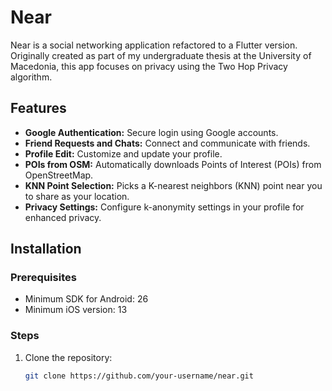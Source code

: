 # Near

Near is a social networking application refactored to a Flutter version. Originally created as part of my undergraduate thesis at the University of Macedonia, this app focuses on privacy using the Two Hop Privacy algorithm.

## Features

- **Google Authentication:** Secure login using Google accounts.
- **Friend Requests and Chats:** Connect and communicate with friends.
- **Profile Edit:** Customize and update your profile.
- **POIs from OSM:** Automatically downloads Points of Interest (POIs) from OpenStreetMap.
- **KNN Point Selection:** Picks a K-nearest neighbors (KNN) point near you to share as your location.
- **Privacy Settings:** Configure k-anonymity settings in your profile for enhanced privacy.

## Installation

### Prerequisites

- Minimum SDK for Android: 26
- Minimum iOS version: 13

### Steps

1. Clone the repository:
   ```sh
   git clone https://github.com/your-username/near.git
